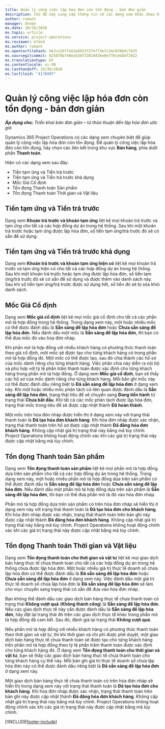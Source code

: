 ```yaml
---
title: Quản lý công việc lập hóa đơn còn tồn đọng - bản đơn giản
description: Chủ đề này cung cấp thông tin về các dạng xem khác nhau hiện có mà bạn có thể sử dụng khi quản lý công việc lập hóa đơn còn tồn đọng.
author: rumant
manager: Annbe
ms.date: 10/26/2020
ms.topic: article
ms.service: project-operations
ms.reviewer: kfend
ms.author: rumant
ms.openlocfilehash: 0e3ca167fa53a6923727eff3e7c34c8706dc7455
ms.sourcegitcommit: 625878bf48ea530f3381843be0e778cebbbf1922
ms.translationtype: HT
ms.contentlocale: vi-VN
ms.lasthandoff: 10/30/2020
ms.locfileid: "4176997"
---
```

# <a name="manage-the-billing-backlog---lite"></a>Quản lý công việc lập hóa đơn còn tồn đọng - bản đơn giản

_**Áp dụng cho:** Triển khai bản đơn giản – từ thỏa thuận đến lập hóa đơn ước giá_

Dynamics 365 Project Operations có các dạng xem chuyên biệt để giúp quản lý công việc lập hóa đơn còn tồn đọng. Để quản lý công việc lập hóa đơn còn tồn đọng, hãy chọn các liên kết trong khu vực **Bán hàng**, phía dưới phần **Thanh toán**. 

Hiện có các dạng xem sau đây:

- Tiền tạm ứng và Tiền trả trước
- Tiền tạm ứng và Tiền trả trước khả dụng
- Mốc Giá Cố định
- Tồn đọng Thanh toán Sản phẩm
- Tồn đọng Thanh toán Thời gian và Vật liệu

## <a name="retainers-and-advances"></a>Tiền tạm ứng và Tiền trả trước

Dạng xem **Khoản trả trước và khoản tạm ứng** liệt kê mọi khoản trả trước và tạm ứng cho tất cả các hợp đồng dự án trong hệ thống. Sau khi một khoản trả trước hoặc tạm ứng được lập hóa đơn, số tiền tạm ứng/trả trước đó sẽ có sẵn để sử dụng.

## <a name="available-retainers-and-advances"></a>Tiền tạm ứng và Tiền trả trước khả dụng

Dạng xem **Khoản trả trước và khoản tạm ứng hiện có** liệt kê mọi khoản trả trước và tạm ứng hiện có cho tất cả các hợp đồng dự án trong hệ thống. Sau khi một khoản trả trước hoặc tạm ứng được lập hóa đơn, số tiền tạm ứng/trả trước đó sẽ có sẵn để sử dụng và được thêm vào danh sách này. Sau khi số tiền tạm ứng/trả trước được sử dụng hết, số tiền đó sẽ bị xóa khỏi danh sách.

## <a name="fixed-price-milestones"></a>Mốc Giá Cố định

Dạng xem **Mốc giá cố định** liệt kê mọi mốc giá cố định cho tất cả các phần mô tả hợp đồng trong hệ thống. Trong dạng xem này, một hoặc nhiều mốc có thể được đánh dấu là **Sẵn sàng để lập hóa đơn** hoặc **Chưa sẵn sàng để lập hóa đơn**. Nếu đánh dấu một mốc là **Sẵn sàng để lập hóa đơn**, thì bạn có thể đưa mốc đó vào hóa đơn nháp.

Khi phần mô tả hợp đồng với nhiều khách hàng có phương thức thanh toán theo giá cố định, một mốc sẽ được tạo cho từng khách hàng có trong phần mô tả hợp đồng đó. Một mốc có thể được tạo, sau đó chia thành các hồ sơ của mốc dành riêng cho từng khách hàng. Việc phân chia này diễn ra nội bộ và phù hợp với tỷ lệ phần trăm thanh toán được xác định cho từng khách hàng trong phần mô tả hợp đồng. Ở dạng xem **Mốc giá cố định**, bạn sẽ thấy các hồ sơ của mốc dành riêng cho từng khách hàng. Mỗi bản ghi mốc này có thể được đánh dấu riêng biệt là **Đã sẵn sàng để lập hóa đơn** ở dạng xem này. Khi một hoặc nhiều mốc phân tách có liên quan được đánh dấu là **Sẵn sàng để lập hóa đơn**, trạng thái tiêu đề sẽ chuyển sang **Đang tiến hành** từ trạng thái **Chưa bắt đầu**. Khi tất cả các mốc phân tách được lập hóa đơn, trạng thái mốc trong tiêu đề sẽ được cập nhật thành **Đã hoàn thành**.

Một mốc trên hóa đơn nháp được hiển thị ở dạng xem này với trạng thái thanh toán là **Đã tạo hóa đơn khách hàng**. Khi hóa đơn nháp được xác nhận, trạng thái thanh toán trên hồ sơ được cập nhật thành **Đã đăng hóa đơn khách hàng**. Không cập nhật giá trị trạng thái này bằng mã tùy chỉnh. Project Operations không hoạt động chính xác khi các giá trị trạng thái này được cập nhật bằng mã tùy chỉnh.

## <a name="product-billing-backlog"></a>Tồn đọng Thanh toán Sản phẩm

Dạng xem **Tồn đọng thanh toán sản phẩm** liệt kê mọi phần mô tả hợp đồng dựa trên sản phẩm cho tất cả các hợp đồng dự án trong hệ thống. Trong dạng xem này, một hoặc nhiều phần mô tả hợp đồng dựa trên sản phẩm có thể được đánh dấu là **Sẵn sàng để lập hóa đơn** hoặc **Chưa sẵn sàng để lập hóa đơn**. Nếu đánh dấu một phần mô tả hợp đồng dựa trên sản phẩm là **Sẵn sàng để lập hóa đơn**, thì bạn có thể đưa phần mô tả đó vào hóa đơn nháp.

Phần mô tả hợp đồng dựa trên sản phẩm có trên hóa đơn nháp sẽ hiển thị ở dạng xem này với trạng thái thanh toán là **Đã tạo hóa đơn cho khách hàng**. Khi hóa đơn nháp được xác nhận, trạng thái thanh toán trên bản ghi này được cập nhật thành **Đã đăng hóa đơn khách hàng**. Không cập nhật giá trị trạng thái này bằng mã tùy chỉnh. Project Operations không hoạt động chính xác khi các giá trị trạng thái này được cập nhật bằng mã tùy chỉnh.

## <a name="time-and-material-billing-backlog"></a>Tồn đọng Thanh toán Thời gian và Vật liệu

Dạng xem **Tồn đọng thanh toán cho thời gian và vật tư** liệt kê mọi giao dịch bán hàng thực tế chưa thanh toán cho tất cả các hợp đồng dự án trong hệ thống chưa được lập hóa đơn. Một hoặc nhiều giá trị thực tế doanh số chưa lập hóa đơn có thể được đánh dấu là **Đã sẵn sàng để lập hóa đơn** hoặc **Chưa sẵn sàng để lập hóa đơn** ở dạng xem này. Việc đánh dấu một giá trị thực tế doanh số chưa lập hóa đơn là **Đã sẵn sàng để lập hóa đơn** sẽ làm cho mục chuyển sang trạng thái có sẵn để đưa vào hóa đơn nháp.

Bạn không thể đánh dấu các giao dịch bán hàng thực tế chưa thanh toán có trạng thái **Không vượt quá** (**Không thành công**) là **Sẵn sàng để lập hóa đơn**. Nếu các giao dịch thực tế này cần được đánh dấu là **Sẵn sàng để lập hóa đơn**, hãy đặt lại trạng thái đó trên các giao dịch thực tế khác trong phần mô tả hợp đồng đã cam kết. Sau đó, đánh giá lại trạng thái **Không vượt quá**.

Nếu phần mô tả hợp đồng với nhiều khách hàng có phương thức thanh toán theo thời gian và vật tư, thì khi thời gian và chi phí được phê duyệt, một giao dịch bán hàng thực tế chưa thanh toán sẽ được tạo cho từng khách hàng trên phần mô tả hợp đồng theo tỷ lệ phần trăm thanh toán được xác định cho từng khách hàng đó. Ở dạng xem **Tồn đọng thanh toán cho thời gian và vật tư**, bạn sẽ thấy các giao dịch bán hàng thực tế chưa thanh toán cho từng khách hàng cụ thể này. Mỗi bản ghi giá trị thực tế doanh số chưa lập hóa đơn này có thể được đánh dấu riêng biệt là **Đã sẵn sàng để lập hóa đơn** ở dạng xem này.

Một giao dịch bán hàng thực tế chưa thanh toán có trên hóa đơn nháp sẽ hiển thị trong dạng xem này với trạng thái thanh toán là **Đã tạo hóa đơn cho khách hàng**. Khi hóa đơn nháp được xác nhận, trạng thái thanh toán trên bản ghi này được cập nhật thành **Đã đăng hóa đơn khách hàng**. Không cập nhật giá trị trạng thái này bằng mã tùy chỉnh. Project Operations không hoạt động chính xác khi các giá trị trạng thái này được cập nhật bằng mã tùy chỉnh.


[!INCLUDE[footer-include](../../includes/footer-banner.md)]